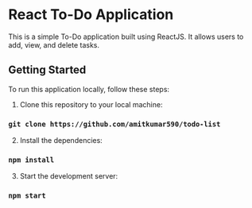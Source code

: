 # React To-Do Application

This is a simple To-Do application built using ReactJS. It allows users to add, view, and delete tasks.

## Getting Started

To run this application locally, follow these steps:

1. Clone this repository to your local machine:

### `git clone https://github.com/amitkumar590/todo-list`

2. Install the dependencies:

### `npm install`

3. Start the development server:

### `npm start`
